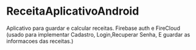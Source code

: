 # ReceitaAplicativoAndroid
Aplicativo para guardar e calcular receitas.
Firebase auth e FireCloud (usado para implementar Cadastro, Login,Recuperar Senha, E guardar as informacoes das receitas.)
